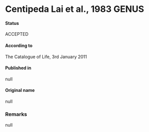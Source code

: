 # Centipeda Lai et al., 1983 GENUS

#### Status
ACCEPTED

#### According to
The Catalogue of Life, 3rd January 2011

#### Published in
null

#### Original name
null

### Remarks
null